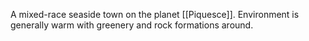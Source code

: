 A mixed-race seaside town on the planet [[Piquesce]]. Environment is generally warm with greenery and rock formations around.